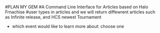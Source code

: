 #PLAN MY GEM
  #A Command Line Interface for Articles based on Halo Frnachise
  #user types in articles and we will return diffewrent articles such as Infinite release, and HCS newest Tournament
  - which event would like to learn more about: choose one
